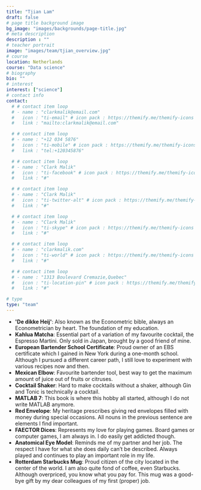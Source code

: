 ```yaml
---
title: "Tjian Lam"
draft: false
# page title background image
bg_image: "images/backgrounds/page-title.jpg"
# meta description
description : ""
# teacher portrait
image: "images/team/tjian_overview.jpg"
# course
location: Netherlands
course: "Data science"
# biography
bio: ""
# interest
interest: ["science"]
# contact info
contact:
  # # contact item loop
  # - name : "clarkmalik@email.com"
  #   icon : "ti-email" # icon pack : https://themify.me/themify-icons
  #   link : "mailto:clarkmalik@email.com"

  # # contact item loop
  # - name : "+12 034 5876"
  #   icon : "ti-mobile" # icon pack : https://themify.me/themify-icons
  #   link : "tel:+120345876"

  # # contact item loop
  # - name : "Clark Malik"
  #   icon : "ti-facebook" # icon pack : https://themify.me/themify-icons
  #   link : "#"

  # # contact item loop
  # - name : "Clark Malik"
  #   icon : "ti-twitter-alt" # icon pack : https://themify.me/themify-icons
  #   link : "#"

  # # contact item loop
  # - name : "Clark Malik"
  #   icon : "ti-skype" # icon pack : https://themify.me/themify-icons
  #   link : "#"

  # # contact item loop
  # - name : "clarkmalik.com"
  #   icon : "ti-world" # icon pack : https://themify.me/themify-icons
  #   link : "#"

  # # contact item loop
  # - name : "1313 Boulevard Cremazie,Quebec"
  #   icon : "ti-location-pin" # icon pack : https://themify.me/themify-icons
  #   link : "#"

# type
type: "team"
---
```


* **'De dikke Heij'**: Also known as the Econometric bible, always an Econometrician by heart. The foundation of my education.
* **Kahlua Matcha**: Essential part of a variation of my favourite cocktail, the Espresso Martini. Only sold in Japan, brought by a good friend of mine.
* **European Bartender School Certificate**: Proud owner of an EBS certificate which I gained in New York during a one-month school. Although I pursued a different career path, I still love to experiment with various recipes now and then.
* **Mexican Elbow**: Favourite bartender tool, best way to get the maximum amount of juice out of fruits or citruses.
* **Cocktail Shaker**: Hard to make cocktails without a shaker, although Gin and Tonic is technically a cocktail.
* **MATLAB 7**: This book is where this hobby all started, although I do not write MATLAB anymore.
* **Red Envelope**: My heritage prescribes giving red envelopes filled with money during special occasions. All nouns in the previous sentence are elements I find important.
* **FAECTOR Dices**: Represents my love for playing games. Board games or computer games, I am always in. I do easily get addicted though.
* **Anatomical Eye Model**: Reminds me of my partner and her job. The respect I have for what she does daily can’t be described. Always played and continues to play an important role in my life.
* **Rotterdam Starbucks Mug**: Proud citizen of the city located in the center of the world. I am also quite fond of coffee, even Starbucks. Although overpriced, you know what you pay for. This mug was a good-bye gift by my dear colleagues of my first (proper) job.
